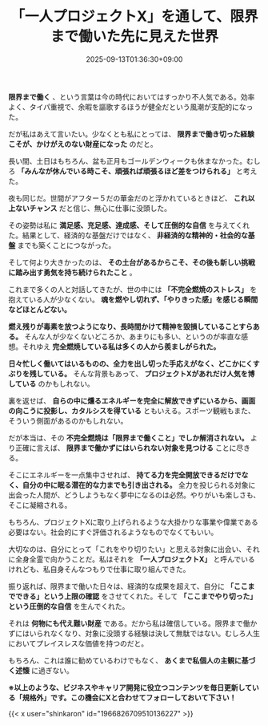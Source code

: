 ﻿---
title: "「一人プロジェクトX」を通して、限界まで働いた先に見えた世界"
date: 2025-09-13T01:36:30+09:00
draft: false
---

**限界まで働く** 、という言葉は今の時代においてはすっかり不人気である。効率よく、タイパ重視で、余暇を謳歌するほうが健全だという風潮が支配的になった。

だが私はあえて言いたい。少なくとも私にとっては、 **限界まで働き切った経験こそが、かけがえのない財産になった** のだと。

長い間、土日はもちろん、盆も正月もゴールデンウィークも休まなかった。むしろ **「みんなが休んでいる時こそ、頑張れば頑張るほど差をつけられる」** と考えた。

夜も同じだ。世間がアフター５だの華金だのと浮かれているときほど、 **これ以上ないチャンス** だと信じ、無心に仕事に没頭した。



その姿勢は私に **満足感、充足感、達成感、そして圧倒的な自信** を与えてくれた。結果として、経済的な基盤だけではなく、 **非経済的な精神的・社会的な基盤** までも築くことにつながった。

そして何より大きかったのは、 **その土台があるからこそ、その後も新しい挑戦に踏み出す勇気を持ち続けられたこと** 。



これまで多くの人と対話してきたが、世の中には **「不完全燃焼のストレス」** を抱えている人が少なくない。 **魂を燃やし切れず、「やりきった感」を感じる瞬間などほとんどない。**

**燃え残りが毒素を放つようになり、長時間かけて精神を毀損していることすらある。** そんな人が少なくないどころか、あまりにも多い、というのが率直な感想。それゆえ **完全燃焼している私は多くの人から羨ましがられた。**



**日々忙しく働いてはいるものの、全力を出し切った手応えがなく、どこかにくすぶりを残している。** そんな背景もあって、 **プロジェクトXがあれだけ人気を博している** のかもしれない。

裏を返せば、 **自らの中に燻るエネルギーを完全に解放できずにいるから、画面の向こうに投影し、カタルシスを得ている** ともいえる。スポーツ観戦もまた、そういう側面があるのかもしれない。



だが本当は、その **不完全燃焼は「限界まで働くこと」でしか解消されない。** より正確に言えば、 **限界まで働かずにはいられない対象を見つける** ことに尽きる。

そこにエネルギーを一点集中させれば、 **持てる力を完全開放できるだけでなく、自分の中に眠る潜在的な力までも引き出される。** 全力を投じられる対象に出会った人間が、どうしようもなく夢中になるのは必然。やりがいも楽しさも、そこに凝縮される。



もちろん、プロジェクトXに取り上げられるような大掛かりな事業や偉業である必要はない。社会的にすぐ評価されるようなものでなくてもいい。

大切なのは、自分にとって「これをやり切りたい」と思える対象に出会い、それに全身全霊で向かうことだ。私はそれを **「一人プロジェクトX」** と呼んでいるけれども、私自身そんなつもりで仕事に取り組んできた。



振り返れば、限界まで働いた日々は、経済的な成果を超えて、自分に **「ここまでできる」という上限の確認** をさせてくれた。そして **「ここまでやり切った」という圧倒的な自信** を生んでくれた。

それは **何物にも代え難い財産** である。だから私は確信している。限界まで働かずにはいられなくなり、対象に没頭する経験は決して無駄ではない。むしろ人生においてプレイスレスな価値を持つのだと。

もちろん、これは誰に勧めているわけでもなく、 **あくまで私個人の主観に基づく述懐** に過ぎない。



**※以上のような、ビジネスやキャリア開発に役立つコンテンツを毎日更新している「規格外」です。この機会にXと合わせてフォローしておいて下さい！**



{{< x user="shinkaron" id="1966826709510136227" >}}